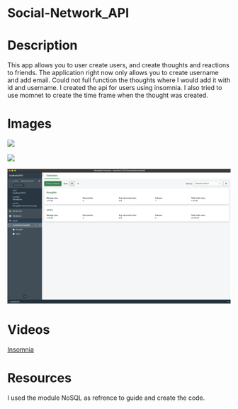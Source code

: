 # Social-Network_API

# Description
This app allows you to user create users, and create thoughts and reactions to friends. The application right now only allows you to create username and add email. Could not full function the thoughts where I would add it with id and username. I created the api for users using insomnia. I also tried to use momnet to create the time frame when the thought was created. 

# Images
 ![](assets/Screen%20Shot%202022-11-28%20at%204.51.24%20PM.png%0D)

 ![](assets/Screen%20Shot%202022-11-28%20at%204.46.08%20PM.png%0D)
 
 ![](assets/Screen%20Shot%202022-11-28%20at%204.14.00%20PM.png) 

# Videos
[Insomnia](https://drive.google.com/file/d/1S-1xaVh4R8WJ9itzIF8bxYurnC6IMc8Y/view)



# Resources
I used the module NoSQL as refrence to guide and create the code.





